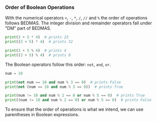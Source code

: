 ### Order of Boolean Operations

With the numerical operators `+`, `-`, `*`,  `/`, `//` and `%` the order of operations follows BEDMAS. The integer division and remainder operators fall under "DM" part of BEDMAS.

```python
print(3 + 5 * 4)  # prints 23
print((3 + 5) * 4)  # prints 32

print(3 + 5 % 4)  # prints 4
print((3 + 5) % 4)  # prints 0
```

The Boolean operators follow this order: `not`, `and`, `or`. 

```python
num = 10

print(not num == 10 and num % 3 == 0)  # prints False
print(not (num == 10 and num % 3 == 0))  # prints True

print(num != 10 and num % 2 == 0 or num % 5 == 0)  # prints True
print((num != 10 and num % 2 == 0) or num % 5 == 0)  # prints False
```

To ensure that the order of operations is what we intend, we can use parentheses in Boolean expressions.
